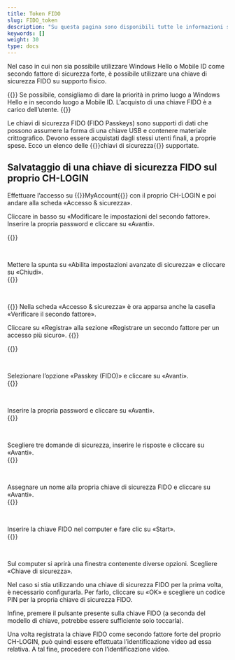 ```yaml
---
title: Token FIDO
slug: FIDO_token
description: "Su questa pagina sono disponibili tutte le informazioni sull’utilizzo di FIDO Passkey come secondo fattore di sicurezza."
keywords: []
weight: 30
type: docs
---
```


Nel caso in cui non sia possibile utilizzare Windows Hello o Mobile ID come secondo fattore di sicurezza forte, è possibile utilizzare una chiave di sicurezza FIDO su supporto fisico.  

{{<alert color="warning">}}
Se possibile, consigliamo di dare la priorità in primo luogo a Windows Hello e in secondo luogo a Mobile ID. L’acquisto di una chiave FIDO è a carico dell’utente. 
{{</alert>}}

Le chiavi di sicurezza FIDO (FIDO Passkeys) sono supporti di dati che possono assumere la forma di una chiave USB e contenere materiale crittografico. Devono essere acquistati dagli stessi utenti finali, a proprie spese. Ecco un elenco delle {{<link url="https://www.agov.admin.ch/it/chiavi-di-sicurezza" newTab="true">}}chiavi di sicurezza{{</link>}} supportate.

<!--Le chiavi di sicurezza FIDO sono supporti di dati, ad esempio sotto forma di chiavette USB, che contengono materiale crittografico.

Per il CH-LOGIN, eIAM supporta i seguenti tipi di chiave di sicurezza FIDO.
– YubiKey 5 FIPS Series with NFC
– YubiKey 5 Series
– YubiKey 5 Series with NFC
– Security Key by Yubico with NFC
– Feitian BioPass FIDO2 Authenticator-->

##  Salvataggio di una chiave di sicurezza FIDO sul proprio CH-LOGIN

<!-- 1ere paire de colonnes -->

<div class="two_column">

<div class="left_col">
<!-- First column content goes here -->
<p> Effettuare l’accesso su {{<link url="https://www.myaccount.eiam.admin.ch/" newTab="true">}}MyAccount{{</link>}} con il proprio CH-LOGIN e poi andare alla scheda «Accesso & sicurezza». </p>

<p> Cliccare in basso su «Modificare le impostazioni del secondo fattore». Inserire la propria password e cliccare su «Avanti». </p>
</div>

<div class="right_col">
<!-- Second column content goes here -->
{{<insertImage image="modif_parametres_it.png" class="edge max-w-90">}} 
</div>

</div>

  

<!-- 2eme paire de colonnes -->

<div class="two_column">

<div class="left_col">
<!-- First column content goes here -->
Mettere la spunta su «Abilita impostazioni avanzate di sicurezza» e cliccare su «Chiudi».
</div>

<div class="right_col">
<!-- Second column content goes here -->
{{<insertImage image="activation_param_it.png" description="Activation paramètres avancés" class="edge max-w-90">}} 
</div>

</div>

  

<!-- 3eme paire de colonnes -->

<div class="two_column">

<div class="left_col">
<!-- First column content goes here -->
{{<markdown>}}
Nella scheda «Accesso & sicurezza» è ora apparsa anche la casella «Verificare il secondo fattore».

Cliccare su «Registra» alla sezione «Registrare un secondo fattore per un accesso più sicuro».
{{</markdown>}}
</div>

<div class="right_col">
<!-- Second column content goes here -->
{{<insertImage image="ajout_facteur_it.png" description="ajout second facteur" class="edge max-w-90">}} 
</div>

</div>

  


<!-- 4eme paire de colonnes -->

<div class="two_column">

<div class="left_col">
<!-- First column content goes here -->
Selezionare l’opzione «Passkey (FIDO)» e cliccare su «Avanti».
</div>

<div class="right_col">
<!-- Second column content goes here -->
{{<insertImage image="choix_fido_it.png" class="edge max-w-90">}}
</div>

</div>

  

<!-- 6eme paire de colonnes -->

<div class="two_column">

<div class="left_col">
<!-- First column content goes here -->
Inserire la propria password e cliccare su «Avanti».
</div>

<div class="right_col">
<!-- Second column content goes here -->
{{<insertImage image="fido_mdp_it.png" class="edge max-w-90">}}
</div>

</div>

  

<!-- 7eme paire de colonnes -->

<div class="two_column">

<div class="left_col">
<!-- First column content goes here -->
Scegliere tre domande di sicurezza, inserire le risposte e cliccare su «Avanti».
</div>

<div class="right_col">
<!-- Second column content goes here -->
{{<insertImage image="questions_secu.png" class="edge max-w-90">}} 
</div>

</div>

 

<!-- 8eme paire de colonnes -->

<div class="two_column">

<div class="left_col">
<!-- First column content goes here -->
Assegnare un nome alla propria chiave di sicurezza FIDO e cliccare su «Avanti».
</div>

<div class="right_col">
<!-- Second column content goes here -->
{{<insertImage image="nom_fido_it.png" class="edge max-w-90">}}
</div>

</div>

 

<!-- 9eme paire de colonnes -->

<div class="two_column">

<div class="left_col">
<!-- First column content goes here -->
Inserire la chiave FIDO nel computer e fare clic su «Start». 
</div>

<div class="right_col">
<!-- Second column content goes here -->
{{<insertImage image="config_fido_it.png" class="edge max-w-90">}}
</div>

</div>

 
 
Sul computer si aprirà una finestra contenente diverse opzioni. Scegliere «Chiave di sicurezza». 

Nel caso si stia utilizzando una chiave di sicurezza FIDO per la prima volta, è necessario configurarla. Per farlo, cliccare su «OK» e scegliere un codice PIN per la propria chiave di sicurezza FIDO. 

Infine, premere il pulsante presente sulla chiave FIDO (a seconda del modello di chiave, potrebbe essere sufficiente solo toccarla).

<!-- 
Die Erläuterungen zum Speichern des FIDO Passkeys in Ihrer CH_LOGIN sind noch nicht verfügbar. In der Zwischenzeit können Sie sich auf [diese Anleitung](https://help.eiam.swiss/?c=passkeys&l=de) beziehen.
 

Die Erläuterungen zur Videoidentifikation für den FIDO Passkeys sind noch nicht verfügbar. In der Zwischenzeit können Sie sich auf [diese Anleitung](https://help.eiam.swiss/index.php?c=h!vipspasskey&l=de) beziehen.
-->

Una volta registrata la chiave FIDO come secondo fattore forte del proprio CH-LOGIN, può quindi essere effettuata l’identificazione video ad essa relativa. A tal fine, procedere con l’identificazione video.
